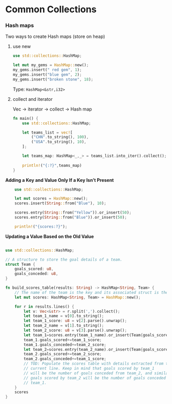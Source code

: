 # Common Collections

### Hash maps

Two ways to create Hash maps (store on heap)

1. use new

   ```rust
   use std::collections::HashMap;
   
   let mut my_gems = HashMap::new();
   my_gems.insert(" red gem", 1);
   my_gems.insert("blue gem", 2);
   my_gems.insert("broken stone", 18);
   ```

   Type: `HashMap<&str,i32>`

 2. collect and iterator

    Vec -> iterator -> collect -> Hash map

    ```rust
    fn main() {
        use std::collections::HashMap;
    
        let teams_list = vec![
            ("CHN".to_string(), 100),
            ("USA".to_string(), 10),
        ];
    
        let teams_map: HashMap<_,_> = teams_list.into_iter().collect();
        
        println!("{:?}",teams_map)
    }
    ```

    

**Adding a Key and Value Only If a Key Isn’t Present**

```rust
    use std::collections::HashMap;

    let mut scores = HashMap::new();
    scores.insert(String::from("Blue"), 10);

    scores.entry(String::from("Yellow")).or_insert(50);
    scores.entry(String::from("Blue")).or_insert(50);

    println!("{scores:?}");
```



**Updating a Value Based on the Old Value**

```rust

use std::collections::HashMap;

// A structure to store the goal details of a team.
struct Team {
    goals_scored: u8,
    goals_conceded: u8,
}

fn build_scores_table(results: String) -> HashMap<String, Team> {
    // The name of the team is the key and its associated struct is the value.
    let mut scores: HashMap<String, Team> = HashMap::new();

    for r in results.lines() {
        let v: Vec<&str> = r.split(',').collect();
        let team_1_name = v[0].to_string();
        let team_1_score: u8 = v[2].parse().unwrap();
        let team_2_name = v[1].to_string();
        let team_2_score: u8 = v[3].parse().unwrap();
        let team_1=scores.entry(team_1_name).or_insert(Team{goals_scored:0,goals_conceded:0});
        team_1.goals_scored+=team_1_score;
        team_1.goals_conceded+=team_2_score;
        let team_2=scores.entry(team_2_name).or_insert(Team{goals_scored:0,goals_conceded:0});
        team_2.goals_scored+=team_2_score;
        team_2.goals_conceded+=team_1_score;
        // TOD: Populate the scores table with details extracted from the
        // current line. Keep in mind that goals scored by team_1
        // will be the number of goals conceded from team_2, and similarly
        // goals scored by team_2 will be the number of goals conceded by
        // team_1.
    }
    scores
}
```

